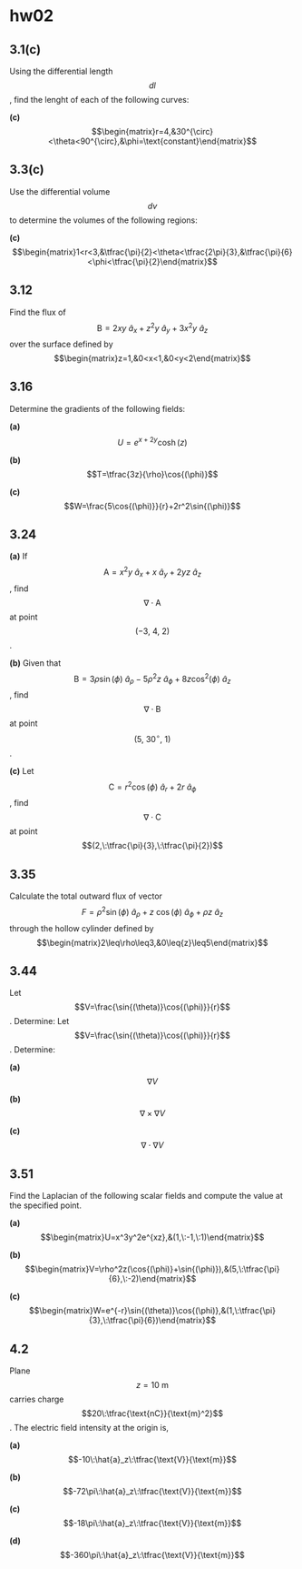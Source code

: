 # hw02

## 3.1(c)
Using the differential length $$dl$$, find the lenght of each of the following curves:

**(c)** $$\begin{matrix}r=4,&30^{\circ}<\theta<90^{\circ},&\phi=\text{constant}\end{matrix}$$


## 3.3(c)
Use the differential volume $$dv$$ to determine the volumes of the following regions:

**(c)** $$\begin{matrix}1<r<3,&\tfrac{\pi}{2}<\theta<\tfrac{2\pi}{3},&\tfrac{\pi}{6}<\phi<\tfrac{\pi}{2}\end{matrix}$$

## 3.12
Find the flux of $$\text{B}=2xy\:\hat{a}_x+z^2y\:\hat{a}_y+3x^2y\:\hat{a}_z$$ over the surface defined by $$\begin{matrix}z=1,&0<x<1,&0<y<2\end{matrix}$$

## 3.16
Determine the gradients of the following fields:

**(a)** $$U=e^{x+2y}\cosh{(z)}$$

**(b)** $$T=\tfrac{3z}{\rho}\cos{(\phi)}$$

**(c)** $$W=\frac{5\cos{(\phi)}}{r}+2r^2\sin{(\phi)}$$


## 3.24
**(a)** If $$\text{A}=x^2y\:\hat{a}_x+x\:\hat{a}_y+2yz\:\hat{a}_z$$, find $$\nabla\cdot\text{A}$$ at point $$(-3,\:4,\:2)$$.

**(b)** Given that $$\text{B}=3\rho\sin{(\phi)}\:\hat{a}_\rho-5\rho^2z\:\hat{a}_\phi+8z\cos^2{(\phi)}\:\hat{a}_z$$, find $$\nabla\cdot\text{B}$$ at point $$(5,\:30^{\circ},\:1)$$.

**(c)** Let $$\text{C}=r^2\cos{(\phi)}\:\hat{a}_r+2r\:\hat{a}_\phi$$, find $$\nabla\cdot\text{C}$$ at point $$(2,\:\tfrac{\pi}{3},\:\tfrac{\pi}{2})$$


## 3.35
Calculate the total outward flux of vector
$$
F=\rho^2\sin{(\phi)}\:\hat{a}_\rho+z\:\cos{(\phi)}\:\hat{a}_\phi+\rho{z}\:\hat{a}_z
$$
through the hollow cylinder defined by $$\begin{matrix}2\leq\rho\leq3,&0\leq{z}\leq5\end{matrix}$$


## 3.44
Let $$V=\frac{\sin{(\theta)}\cos{(\phi)}}{r}$$. Determine:
Let $$V=\frac{\sin{(\theta)}\cos{(\phi)}}{r}$$. Determine:

**(a)** $$\nabla{V}$$

**(b)** $$\nabla\times\nabla{V}$$

**(c)** $$\nabla\cdot\nabla{V}$$



## 3.51
Find the Laplacian of the following scalar fields and compute the value at the specified point.

**(a)** $$\begin{matrix}U=x^3y^2e^{xz},&(1,\:-1,\:1)\end{matrix}$$

**(b)** $$\begin{matrix}V=\rho^2z(\cos{(\phi)}+\sin{(\phi)}),&(5,\:\tfrac{\pi}{6},\:-2)\end{matrix}$$

**(c)** $$\begin{matrix}W=e^{-r}\sin{(\theta)}\cos{(\phi)},&(1,\:\tfrac{\pi}{3},\:\tfrac{\pi}{6})\end{matrix}$$



## 4.2
Plane $$z=10\:\text{m}$$ carries charge $$20\:\tfrac{\text{nC}}{\text{m}^2}$$. The electric field intensity at the origin is,

**(a)** $$-10\:\hat{a}_z\:\tfrac{\text{V}}{\text{m}}$$

**(b)** $$-72\pi\:\hat{a}_z\:\tfrac{\text{V}}{\text{m}}$$

**(c)** $$-18\pi\:\hat{a}_z\:\tfrac{\text{V}}{\text{m}}$$

**(d)** $$-360\pi\:\hat{a}_z\:\tfrac{\text{V}}{\text{m}}$$
